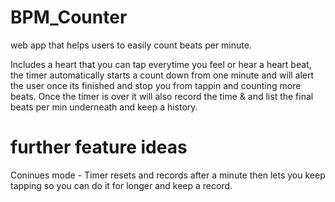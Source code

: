 # BPM_Counter
web app that helps users to easily count beats per minute.

Includes a heart that you can tap everytime you feel or hear a heart beat, the timer automatically starts a count down from one minute and will alert the user once its finished and stop you from tappin and counting more beats. Once the timer is over it will also record the time & and list the final beats per min underneath and keep a history.

# further feature ideas
Coninues mode - Timer resets and records after a minute then lets you keep tapping so you can do it for longer and keep a record. 
